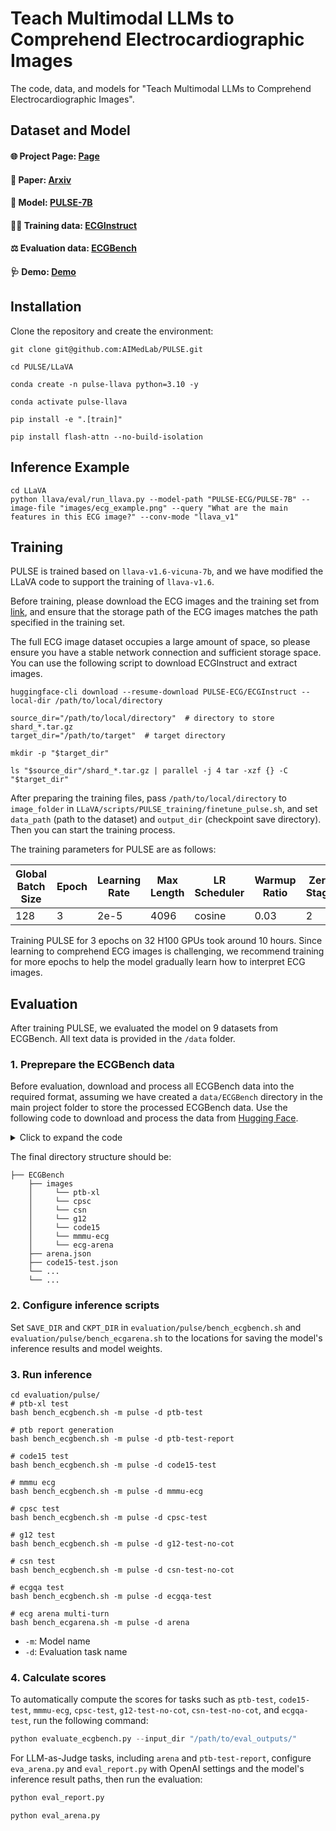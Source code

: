 # Teach Multimodal LLMs to Comprehend Electrocardiographic Images
The code, data, and models for "Teach Multimodal LLMs to Comprehend Electrocardiographic Images".

## Dataset and Model
#### 🌐 Project Page: [Page](https://aimedlab.github.io/PULSE/)
#### 📄 Paper: [Arxiv](https://aimedlab.github.io/PULSE/)
#### 🤗 Model: [PULSE-7B](https://huggingface.co/PULSE-ECG/PULSE-7B)
#### 👩‍⚕️ Training data: [ECGInstruct](https://huggingface.co/datasets/PULSE-ECG/ECGInstruct)
#### ⚖️ Evaluation data: [ECGBench](https://huggingface.co/datasets/PULSE-ECG/ECGBench) 
#### 🩺 Demo: [Demo](https://huggingface.co/spaces/PULSE-ECG/PULSE)


## Installation

Clone the repository and create the environment:

```shell
git clone git@github.com:AIMedLab/PULSE.git

cd PULSE/LLaVA

conda create -n pulse-llava python=3.10 -y

conda activate pulse-llava

pip install -e ".[train]"

pip install flash-attn --no-build-isolation
```

## Inference Example

```shell
cd LLaVA
python llava/eval/run_llava.py --model-path "PULSE-ECG/PULSE-7B" --image-file "images/ecg_example.png" --query "What are the main features in this ECG image?" --conv-mode "llava_v1"
```

## Training

PULSE is trained based on `llava-v1.6-vicuna-7b`, and we have modified the LLaVA code to support the training of `llava-v1.6`.

Before training, please download the ECG images and the training set from [link](https://huggingface.co/datasets/PULSE-ECG/ECGInstruct), and ensure that the storage path of the ECG images matches the path specified in the training set.


The full ECG image dataset occupies a large amount of space, so please ensure you have a stable network connection and sufficient storage space. You can use the following script to download ECGInstruct and extract images.

```
huggingface-cli download --resume-download PULSE-ECG/ECGInstruct --local-dir /path/to/local/directory
```

```
source_dir="/path/to/local/directory"  # directory to store shard_*.tar.gz
target_dir="/path/to/target"  # target directory

mkdir -p "$target_dir"

ls "$source_dir"/shard_*.tar.gz | parallel -j 4 tar -xzf {} -C "$target_dir"
```


After preparing the training files, pass `/path/to/local/directory` to `image_folder` in `LLaVA/scripts/PULSE_training/finetune_pulse.sh`, and set `data_path` (path to the dataset) and `output_dir` (checkpoint save directory). Then you can start the training process.

The training parameters for PULSE are as follows:

| Global Batch Size | Epoch | Learning Rate | Max Length | LR Scheduler | Warmup Ratio | Zero Stage |
|-------------------|-------|---------------|------------|--------------|--------------|------------|
| 128               | 3     | 2e-5          | 4096       | cosine       | 0.03         | 2          |

Training PULSE for 3 epochs on 32 H100 GPUs took around 10 hours. Since learning to comprehend ECG images is challenging, we recommend training for more epochs to help the model gradually learn how to interpret ECG images.

## Evaluation

After training PULSE, we evaluated the model on 9 datasets from ECGBench. All text data is provided in the `/data` folder.

### 1. Preprepare the ECGBench data

Before evaluation, download and process all ECGBench data into the required format, assuming we have created a `data/ECGBench` directory in the main project folder to store the processed ECGBench data. 
Use the following code to download and process the data from [Hugging Face](https://huggingface.co/datasets/PULSE-ECG/ECGBench).

<details>
  <summary>Click to expand the code</summary>

  ```python
  from datasets import load_dataset
  import os
  import json
  from tqdm import tqdm
  from concurrent.futures import ThreadPoolExecutor, as_completed

  # Define the root path where images will be saved
  IMAGE_SAVE_DIR = "data/ECGBench/images"
  JSON_SAVE_DIR = "data/ECGBench"

  # Create a list of dataset subsets to process
  subset_names = ['arena', 'code15-test', 'cpsc-test', 'csn-test-no-cot', 'ecgqa-test', 'g12-test-no-cot', 'mmmu-ecg', 'ptb-test', 'ptb-test-report']

  for name in subset_names:
      dataset = load_dataset("PULSE-ECG/ECGBench", name=name, streaming=False)
      
      dataset_items = []

      def process_and_save(idx):
          item = dataset['test'][idx]
          
          image_path = item["image_path"]
          image = item["image"]
          conversations = item["conversations"]

          dataset_items.append({
              "id": item["id"],
              "image": image_path,
              "conversations": conversations
          })

          save_path = os.path.join(IMAGE_SAVE_DIR, image_path)
          os.makedirs(os.path.dirname(save_path), exist_ok=True)
          image.save(save_path)

      with ThreadPoolExecutor(max_workers=8) as executor:
          futures = [executor.submit(process_and_save, idx) for idx in range(len(dataset['test']))]

          for future in tqdm(as_completed(futures), total=len(futures)):
              future.result()

      # After processing all dataset items, save them to a JSON file for evaluation
      json_filename = os.path.join(JSON_SAVE_DIR, f"{name}.json")
      with open(json_filename, "w", encoding='utf-8') as json_file:
          json.dump(dataset_items, json_file, indent=4, ensure_ascii=False)

      print(f"Dataset '{name}' has been processed and saved to {json_filename}.")
 ```
</details>



The final directory structure should be:

```
├── ECGBench
    ├── images
    │     └── ptb-xl
    │     └── cpsc
    │     └── csn
    │     └── g12
    │     └── code15
    │     └── mmmu-ecg
    │     └── ecg-arena
    ├── arena.json
    ├── code15-test.json
    └── ...
    └── ...
```

### 2. Configure inference scripts

Set `SAVE_DIR` and `CKPT_DIR` in `evaluation/pulse/bench_ecgbench.sh` and `evaluation/pulse/bench_ecgarena.sh` to the locations for saving the model's inference results and model weights.

### 3. Run inference

```shell
cd evaluation/pulse/
# ptb-xl test
bash bench_ecgbench.sh -m pulse -d ptb-test

# ptb report generation
bash bench_ecgbench.sh -m pulse -d ptb-test-report

# code15 test
bash bench_ecgbench.sh -m pulse -d code15-test

# mmmu ecg
bash bench_ecgbench.sh -m pulse -d mmmu-ecg

# cpsc test
bash bench_ecgbench.sh -m pulse -d cpsc-test

# g12 test
bash bench_ecgbench.sh -m pulse -d g12-test-no-cot

# csn test
bash bench_ecgbench.sh -m pulse -d csn-test-no-cot

# ecgqa test
bash bench_ecgbench.sh -m pulse -d ecgqa-test

# ecg arena multi-turn
bash bench_ecgarena.sh -m pulse -d arena
```

- `-m`: Model name
- `-d`: Evaluation task name

### 4. Calculate scores

To automatically compute the scores for tasks such as `ptb-test`, `code15-test`, `mmmu-ecg`, `cpsc-test`, `g12-test-no-cot`, `csn-test-no-cot`, and `ecgqa-test`, run the following command:

```python
python evaluate_ecgbench.py --input_dir "/path/to/eval_outputs/"
```

For LLM-as-Judge tasks, including `arena` and `ptb-test-report`, configure `eva_arena.py` and `eval_report.py` with OpenAI settings and the model's inference result paths, then run the evaluation:

```python
python eval_report.py

python eval_arena.py
```
